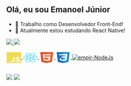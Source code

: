 ## Olá, eu sou Emanoel Júnior

- 🔭 Trabalho como Desenvolvedor Front-End!
- 🌱 Atualmente estou estudando React Native!

<div>
<a href="https://github.com/emanoeljunior21">
<img height="170em" src="https://github-readme-stats.vercel.app/api?username=emanoeljunior21&show_icons=true&theme=dracula&include_all_commits=true&count_private=true"/>
<img height="170em" src="https://github-readme-stats.vercel.app/api/top-langs/?username=emanoeljunior21&layout=compact&langs_count=16&theme=dracula"/>
</div>


<div style="display: inline_block"><br>
  <img align="center" alt="empjr-Js" height="30" width="40" src="https://raw.githubusercontent.com/devicons/devicon/master/icons/javascript/javascript-plain.svg">
  <img align="center" alt="empjr-React" height="30" width="40" src="https://raw.githubusercontent.com/devicons/devicon/master/icons/react/react-original.svg">
  <img align="center" alt="empjr-HTML" height="30" width="40" src="https://raw.githubusercontent.com/devicons/devicon/master/icons/html5/html5-original.svg">
  <img align="center" alt="empjr-CSS" height="30" width="40" src="https://raw.githubusercontent.com/devicons/devicon/master/icons/css3/css3-original.svg">
  <img  align="center" alt="empjr-NodeJs" height="30" width="40"src="https://cdn.jsdelivr.net/gh/devicons/devicon@latest/icons/nodejs/nodejs-original.svg">    
</div>


##

<div>
  <a href="https://www.instagram.com/empjr/" target="_blank"><img src="https://img.shields.io/badge/-Instagram-%23E4405F?style=for-the-badge&logo=instagram&logoColor=white" target="_blank"></a>
  <a href="emanoeljuniordev@gmail.com"><img src="https://img.shields.io/badge/-Gmail-%23333?style=for-the-badge&logo=gmail&logoColor=white" target="_blank"></a>
</div>


